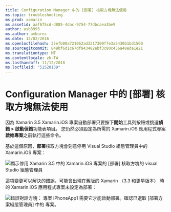 ```yaml
---
title: Configuration Manager 中的 [部署] 核取方塊無法使用
ms.topic: troubleshooting
ms.prod: xamarin
ms.assetid: aaf675cd-d885-4dac-9754-77dbcaea3be9
author: asb3993
ms.author: amburns
ms.date: 12/02/2016
ms.openlocfilehash: 35efb00a721062ad3217300f7e3a5430b1bd1560
ms.sourcegitcommit: 849bf6d1c67df943482ebf3c80c456a48eda1e21
ms.translationtype: MT
ms.contentlocale: zh-TW
ms.lasthandoff: 11/12/2018
ms.locfileid: "51528139"
---
```

# <a name="deploy-checkboxes-disabled-in-configuration-manager"></a>Configuration Manager 中的 [部署] 核取方塊無法使用

因為 Xamarin 3.5 Xamarin.iOS 專案自動部署只要按下**開始**工具列按鈕或挑選**偵錯 > 啟動偵錯**功能表項目。 您仍然必須設定為所需的 Xamarin.iOS 應用程式專案**啟始專案**之前執行這些命令。

基於這個原因，**部署**核取方塊會刻意停用 Visual Studio 組態管理員中的 Xamarin.iOS 專案：

![](deploy-checkboxes-images/configuration.png "顯示停用 Xamarin 3.5 中的 Xamarin.iOS 專案的 [部署] 核取方塊的 visual Studio 組態管理員")

這項變更可以解決的錯誤，可能會出現在舊版的 Xamarin （3.3 和更早版本） 時的 Xamarin.iOS 應用程式專案未設定為部署：

![](deploy-checkboxes-images/error.png "錯誤對話方塊： 專案 iPhoneApp1 需要它才能啟動部署。確認已選取 [部署方案組態管理員] 中的 專案。")
